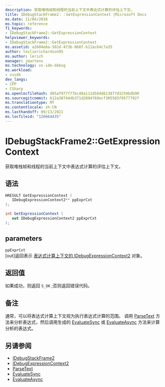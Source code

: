 ```yaml
---
description: 获取堆栈帧和线程的当前上下文中表达式计算的评估上下文。
title: IDebugStackFrame2：：GetExpressionContext |Microsoft Docs
ms.date: 11/04/2016
ms.topic: reference
f1_keywords:
- IDebugStackFrame2::GetExpressionContext
helpviewer_keywords:
- IDebugStackFrame2::GetExpressionContext
ms.assetid: a2604e6a-502d-473b-868f-b11ac64c7a35
author: leslierichardson95
ms.author: lerich
manager: jmartens
ms.technology: vs-ide-debug
ms.workload:
- vssdk
dev_langs:
- CPP
- CSharp
ms.openlocfilehash: d95af977f77bc48a112d584d613877d3259bdb90
ms.sourcegitcommit: b12a38744db371d2894769ecf305585f9577792f
ms.translationtype: MT
ms.contentlocale: zh-CN
ms.lasthandoff: 09/13/2021
ms.locfileid: "126664435"
---
```

# <a name="idebugstackframe2getexpressioncontext"></a>IDebugStackFrame2::GetExpressionContext
获取堆栈帧和线程的当前上下文中表达式计算的评估上下文。

## <a name="syntax"></a>语法

```cpp
HRESULT GetExpressionContext ( 
   IDebugExpressionContext2** ppExprCxt
);
```

```csharp
int GetExpressionContext ( 
   out IDebugExpressionContext2 ppExprCxt
);
```

## <a name="parameters"></a>parameters
`ppExprCxt`\
[out]返回表示 [表达式计算上下文的 IDebugExpressionContext2](../../../extensibility/debugger/reference/idebugexpressioncontext2.md) 对象。

## <a name="return-value"></a>返回值
 如果成功，则返回 `S_OK` ;否则返回错误代码。

## <a name="remarks"></a>备注
 通常，可以将表达式计算上下文视为执行表达式计算的范围。 调用 [ParseText](../../../extensibility/debugger/reference/idebugexpressioncontext2-parsetext.md) 方法来分析表达式，然后调用生成的 [EvaluateSync](../../../extensibility/debugger/reference/idebugexpression2-evaluatesync.md) 或 [EvaluateAsync](../../../extensibility/debugger/reference/idebugexpression2-evaluateasync.md) 方法来计算分析的表达式。

## <a name="see-also"></a>另请参阅
- [IDebugStackFrame2](../../../extensibility/debugger/reference/idebugstackframe2.md)
- [IDebugExpressionContext2](../../../extensibility/debugger/reference/idebugexpressioncontext2.md)
- [ParseText](../../../extensibility/debugger/reference/idebugexpressioncontext2-parsetext.md)
- [EvaluateSync](../../../extensibility/debugger/reference/idebugexpression2-evaluatesync.md)
- [EvaluateAsync](../../../extensibility/debugger/reference/idebugexpression2-evaluateasync.md)
